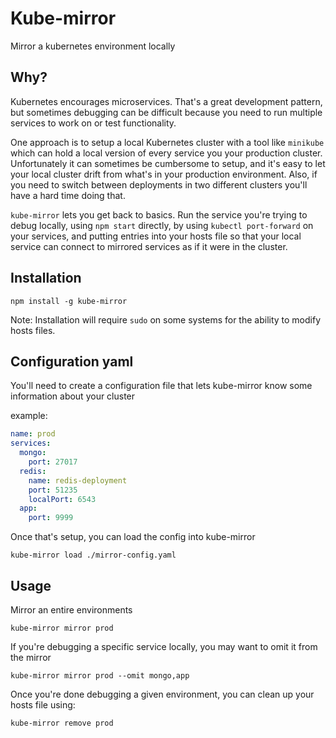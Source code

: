 # Kube-mirror

Mirror a kubernetes environment locally

## Why?

Kubernetes encourages microservices. That's a great development pattern, but sometimes debugging can be difficult because you need to run multiple services to work on or test functionality.

One approach is to setup a local Kubernetes cluster with a tool like `minikube` which can hold a local version of every service you your production cluster. Unfortunately it can sometimes be cumbersome to setup, and it's easy to let your local cluster drift from what's in your production environment. Also, if you need to switch between deployments in two different clusters you'll have a hard time doing that.

`kube-mirror` lets you get back to basics. Run the service you're trying to debug locally, using `npm start` directly, by using `kubectl port-forward` on your services, and putting entries into your hosts file so that your local service can connect to mirrored services as if it were in the cluster.

## Installation

`npm install -g kube-mirror`

Note: Installation will require `sudo` on some systems for the ability to modify hosts files.

## Configuration yaml

You'll need to create a configuration file that lets kube-mirror know some information about your cluster

example:

```yaml
name: prod
services:
  mongo:
    port: 27017
  redis:
    name: redis-deployment
    port: 51235
    localPort: 6543
  app:
    port: 9999
```

Once that's setup, you can load the config into kube-mirror

`kube-mirror load ./mirror-config.yaml`

## Usage

Mirror an entire environments

`kube-mirror mirror prod`

If you're debugging a specific service locally, you may want to omit it from the mirror

`kube-mirror mirror prod --omit mongo,app`

Once you're done debugging a given environment, you can clean up your hosts file using:

`kube-mirror remove prod`